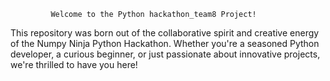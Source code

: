 
             Welcome to the Python hackathon_team8 Project!

This repository was born out of the collaborative spirit and creative energy of the Numpy Ninja Python Hackathon. Whether you're a seasoned Python developer, a curious beginner, or just passionate about innovative projects, we're thrilled to have you here!
